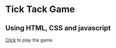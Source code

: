 # Tick Tack Game
## Using HTML, CSS and javascript




[Click](https://pixiedevpraveen.github.io/ticktackgame)
to play the game.
